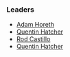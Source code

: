 ### Leaders

* [Adam Horeth](mailto:adam.horeth@owasp.org)
* [Quentin Hatcher](mailto:quentin.hatcher@owasp.org)
* [Rod Castillo](mailto:rod.castillo@owasp.org)
* [Quentin Hatcher](mailto:quentin.hatcher@owasp.org)

